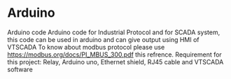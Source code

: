 # Arduino
Arduino code
Arduino code for Industrial Protocol and for SCADA system, this code can be used in arduino and can give output using HMI of VTSCADA
To know about modbus protocol please use https://modbus.org/docs/PI_MBUS_300.pdf this refrence.
Requirement for this project: Relay, Arduino uno, Ethernet shield, RJ45 cable and VTSCADA software
